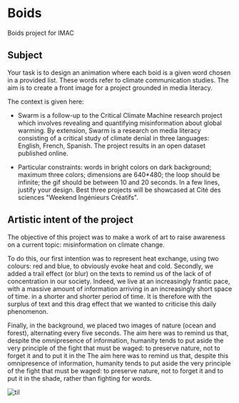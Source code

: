 # Boids
Boids project for IMAC

## Subject

Your task is to design an animation where each boid is a given word chosen in a provided list. These words refer to climate communication studies. The aim is to create a front image for a project grounded in media literacy.

The context is given here:

- Swarm is a follow-up to the Critical Climate Machine research project which involves revealing and quantifying misinformation about global warming. By extension, Swarm is a research on media literacy consisting of a critical study of climate denial in three languages: English, French, Spanish. The project results in an open dataset published online.

- Particular constraints: words in bright colors on dark background; maximum three colors; dimensions are 640*480; the loop should be infinite; the gif should be between 10 and 20 seconds. In a few lines, justify your design. Best three projects will be showcased at Cité des sciences "Weekend Ingénieurs Créatifs".


## Artistic intent of the project

The objective of this project was to make a work of art to raise awareness on a current topic: misinformation on climate change. 

To do this, our first intention was to represent heat exchange, using two colours: red and blue,
to obviously evoke heat and cold. Secondly, we added a trail effect (or blur) on the texts to remind us of the lack of
of concentration in our society. Indeed, we live at an increasingly frantic pace, with a massive amount of information arriving in an increasingly short space of time. 
in a shorter and shorter period of time. It is therefore with the surplus of text and this drag effect that we wanted to criticise this daily phenomenon.

Finally, in the background, we placed two images of nature (ocean and forest), alternating every five seconds. The aim here was 
to remind us that, despite the omnipresence of information, humanity tends to put aside the very principle of the fight that must be waged: to preserve nature, not to forget it and to put it in the 
The aim here was to remind us that, despite this omnipresence of information, humanity tends to put aside the very principle of the fight that must be waged: to preserve nature, not to forget it and to put it in the shade, rather than fighting for words.  


![til](./BONAFE-BILLOTTA-boids.gif)
